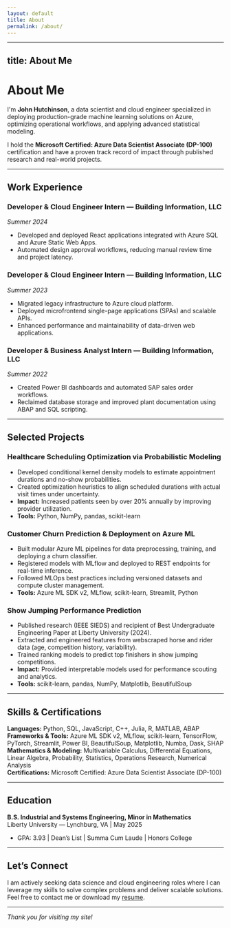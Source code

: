 ```yaml
---
layout: default
title: About
permalink: /about/
---
```

---
title: About Me
---

# About Me

I'm **John Hutchinson**, a data scientist and cloud engineer specialized in deploying production-grade machine learning solutions on Azure, optimizing operational workflows, and applying advanced statistical modeling.

I hold the **Microsoft Certified: Azure Data Scientist Associate (DP-100)** certification and have a proven track record of impact through published research and real-world projects.

---

## Work Experience

### Developer & Cloud Engineer Intern — Building Information, LLC  
*Summer 2024*  
- Developed and deployed React applications integrated with Azure SQL and Azure Static Web Apps.  
- Automated design approval workflows, reducing manual review time and project latency.

### Developer & Cloud Engineer Intern — Building Information, LLC  
*Summer 2023*  
- Migrated legacy infrastructure to Azure cloud platform.  
- Deployed microfrontend single-page applications (SPAs) and scalable APIs.  
- Enhanced performance and maintainability of data-driven web applications.

### Developer & Business Analyst Intern — Building Information, LLC  
*Summer 2022*  
- Created Power BI dashboards and automated SAP sales order workflows.  
- Reclaimed database storage and improved plant documentation using ABAP and SQL scripting.

---

## Selected Projects

### Healthcare Scheduling Optimization via Probabilistic Modeling  
- Developed conditional kernel density models to estimate appointment durations and no-show probabilities.  
- Created optimization heuristics to align scheduled durations with actual visit times under uncertainty.  
- **Impact:** Increased patients seen by over 20% annually by improving provider utilization.  
- **Tools:** Python, NumPy, pandas, scikit-learn

### Customer Churn Prediction & Deployment on Azure ML  
- Built modular Azure ML pipelines for data preprocessing, training, and deploying a churn classifier.  
- Registered models with MLflow and deployed to REST endpoints for real-time inference.  
- Followed MLOps best practices including versioned datasets and compute cluster management.  
- **Tools:** Azure ML SDK v2, MLflow, scikit-learn, Streamlit, Python

### Show Jumping Performance Prediction  
- Published research (IEEE SIEDS) and recipient of Best Undergraduate Engineering Paper at Liberty University (2024).  
- Extracted and engineered features from webscraped horse and rider data (age, competition history, variability).  
- Trained ranking models to predict top finishers in show jumping competitions.  
- **Impact:** Provided interpretable models used for performance scouting and analytics.  
- **Tools:** scikit-learn, pandas, NumPy, Matplotlib, BeautifulSoup

---

## Skills & Certifications

**Languages:** Python, SQL, JavaScript, C++, Julia, R, MATLAB, ABAP  
**Frameworks & Tools:** Azure ML SDK v2, MLflow, scikit-learn, TensorFlow, PyTorch, Streamlit, Power BI, BeautifulSoup, Matplotlib, Numba, Dask, SHAP  
**Mathematics & Modeling:** Multivariable Calculus, Differential Equations, Linear Algebra, Probability, Statistics, Operations Research, Numerical Analysis  
**Certifications:** Microsoft Certified: Azure Data Scientist Associate (DP-100)

---

## Education

**B.S. Industrial and Systems Engineering, Minor in Mathematics**  
Liberty University — Lynchburg, VA | May 2025  
- GPA: 3.93 | Dean’s List | Summa Cum Laude | Honors College  

---

## Let’s Connect

I am actively seeking data science and cloud engineering roles where I can leverage my skills to solve complex problems and deliver scalable solutions.  
Feel free to contact me or download my [resume](John_Hutchinson_Resume.pdf).

---

*Thank you for visiting my site!*
